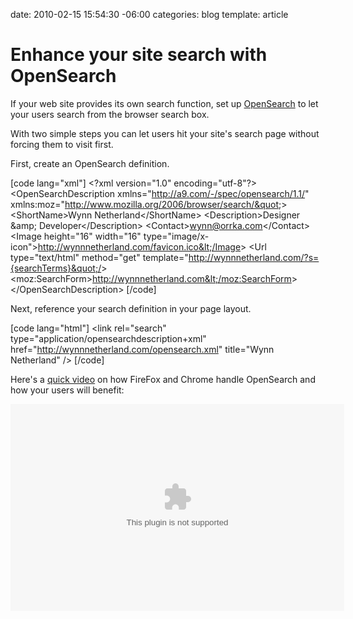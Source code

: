 date: 2010-02-15 15:54:30 -06:00
categories: blog
template: article

# Enhance your site search with OpenSearch
If your web site provides its own search function, set up <a href="http://www.opensearch.org/Home">OpenSearch</a> to let your users search from the browser search box.<!--more-->

With two simple steps you can let users hit your site's search page without forcing them to visit first.

First, create an OpenSearch definition.

[code lang="xml"]
&lt;?xml version=&quot;1.0&quot; encoding=&quot;utf-8&quot;?&gt;
&lt;OpenSearchDescription xmlns=&quot;http://a9.com/-/spec/opensearch/1.1/&quot;
                       xmlns:moz=&quot;http://www.mozilla.org/2006/browser/search/&quot;&gt;
&lt;ShortName&gt;Wynn Netherland&lt;/ShortName&gt;
&lt;Description&gt;Designer &amp;amp; Developer&lt;/Description&gt;
&lt;Contact&gt;wynn@orrka.com&lt;/Contact&gt;
&lt;Image height=&quot;16&quot; width=&quot;16&quot; type=&quot;image/x-icon&quot;&gt;http://wynnnetherland.com/favicon.ico&lt;/Image&gt;
&lt;Url type=&quot;text/html&quot; method=&quot;get&quot; template=&quot;http://wynnnetherland.com/?s={searchTerms}&quot;/&gt;
&lt;moz:SearchForm&gt;http://wynnnetherland.com&lt;/moz:SearchForm&gt;
&lt;/OpenSearchDescription&gt;
[/code]

Next, reference your search definition in your page layout.

[code lang="html"]
&lt;link rel=&quot;search&quot; type=&quot;application/opensearchdescription+xml&quot; href=&quot;http://wynnnetherland.com/opensearch.xml&quot; title=&quot;Wynn Netherland&quot; /&gt;
[/code]

Here's a <a href="http://screenr.com/AKx">quick video</a> on how FireFox and Chrome handle OpenSearch and how your users will benefit:

<object classid='clsid:d27cdb6e-ae6d-11cf-96b8-444553540000' codebase='http://download.macromedia.com/pub/shockwave/cabs/flash/swflash.cab#version=9,0,115,0' width='534' height='331'><param name='movie' value='http://screenr.com/Content/assets/screenr_1116090935.swf' /><param name='flashvars' value='i=47387' /><param name='allowFullScreen' value='true' /><embed src='http://screenr.com/Content/assets/screenr_1116090935.swf' flashvars='i=47387' allowFullScreen='true' width='534' height='331' pluginspage='http://www.macromedia.com/go/getflashplayer'></embed></object>
